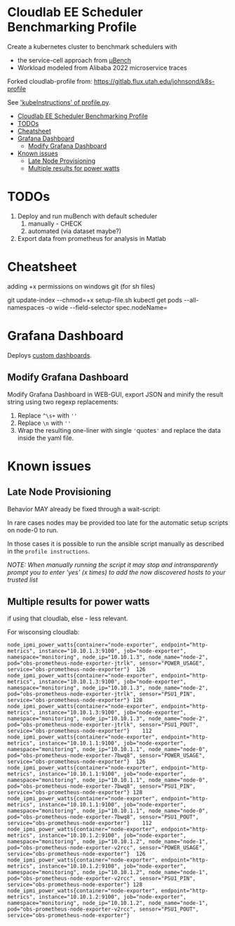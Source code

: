 # Cloudlab EE Scheduler Benchmarking Profile

Create a kubernetes cluster to benchmark schedulers with 
* the service-cell approach from [µBench](https://github.com/mSvcBench/muBench)
* Workload modeled from Alibaba 2022 microservice traces

Forked cloudlab-profile from:  https://gitlab.flux.utah.edu/johnsond/k8s-profile

See ['kubeInstructions' of profile.py](profile.py).

- [Cloudlab EE Scheduler Benchmarking Profile](#cloudlab-ee-scheduler-benchmarking-profile)
- [TODOs](#todos)
- [Cheatsheet](#cheatsheet)
- [Grafana Dashboard](#grafana-dashboard)
  - [Modify Grafana Dashboard](#modify-grafana-dashboard)
- [Known issues](#known-issues)
  - [Late Node Provisioning](#late-node-provisioning)
  - [Multiple results for power watts](#multiple-results-for-power-watts)

# TODOs

1. Deploy and run muBench with default scheduler
   1. manually - CHECK
   2. automated (via dataset maybe?)
2. Export data from prometheus for analysis in Matlab

# Cheatsheet

adding +x permissions on windows git (for sh files)

   git update-index --chmod=+x setup-file.sh
   kubectl get pods --all-namespaces -o wide --field-selector spec.nodeName=<node-X>

# Grafana Dashboard

Deploys [custom dashboards](./custom-grafana-dashboards.yaml).

## Modify Grafana Dashboard

Modify Grafana Dashboard in WEB-GUI, export JSON and minify the result string using two regexp replacements:

1. Replace `^\s+` with `''`
2. Replace `\n` with `''`
3. Wrap the resulting one-liner with single `'`quotes`'` and replace the data inside the yaml file.

# Known issues

## Late Node Provisioning

Behavior MAY already be fixed through a wait-script:

In rare cases nodes may be provided too late for the automatic setup scripts on node-0 to run.

In those cases it is possible to run the ansible script manually as described in the `profile instructions`.

*NOTE: When manually running the script it may stop and intransparently prompt you to enter 'yes' (x times) to add the now discovered hosts to your trusted list*

## Multiple results for power watts

if using that cloudlab, else - less relevant.

For wisconsing cloudlab:

```
node_ipmi_power_watts{container="node-exporter", endpoint="http-metrics", instance="10.10.1.3:9100", job="node-exporter", namespace="monitoring", node_ip="10.10.1.3", node_name="node-2", pod="obs-prometheus-node-exporter-jtrlk", sensor="POWER_USAGE", service="obs-prometheus-node-exporter"}	126
node_ipmi_power_watts{container="node-exporter", endpoint="http-metrics", instance="10.10.1.3:9100", job="node-exporter", namespace="monitoring", node_ip="10.10.1.3", node_name="node-2", pod="obs-prometheus-node-exporter-jtrlk", sensor="PSU1_PIN", service="obs-prometheus-node-exporter"}	128
node_ipmi_power_watts{container="node-exporter", endpoint="http-metrics", instance="10.10.1.3:9100", job="node-exporter", namespace="monitoring", node_ip="10.10.1.3", node_name="node-2", pod="obs-prometheus-node-exporter-jtrlk", sensor="PSU1_POUT", service="obs-prometheus-node-exporter"}	112
node_ipmi_power_watts{container="node-exporter", endpoint="http-metrics", instance="10.10.1.1:9100", job="node-exporter", namespace="monitoring", node_ip="10.10.1.1", node_name="node-0", pod="obs-prometheus-node-exporter-7bwq8", sensor="POWER_USAGE", service="obs-prometheus-node-exporter"}	126
node_ipmi_power_watts{container="node-exporter", endpoint="http-metrics", instance="10.10.1.1:9100", job="node-exporter", namespace="monitoring", node_ip="10.10.1.1", node_name="node-0", pod="obs-prometheus-node-exporter-7bwq8", sensor="PSU1_PIN", service="obs-prometheus-node-exporter"}	128
node_ipmi_power_watts{container="node-exporter", endpoint="http-metrics", instance="10.10.1.1:9100", job="node-exporter", namespace="monitoring", node_ip="10.10.1.1", node_name="node-0", pod="obs-prometheus-node-exporter-7bwq8", sensor="PSU1_POUT", service="obs-prometheus-node-exporter"}	112
node_ipmi_power_watts{container="node-exporter", endpoint="http-metrics", instance="10.10.1.2:9100", job="node-exporter", namespace="monitoring", node_ip="10.10.1.2", node_name="node-1", pod="obs-prometheus-node-exporter-v2rcc", sensor="POWER_USAGE", service="obs-prometheus-node-exporter"}	126
node_ipmi_power_watts{container="node-exporter", endpoint="http-metrics", instance="10.10.1.2:9100", job="node-exporter", namespace="monitoring", node_ip="10.10.1.2", node_name="node-1", pod="obs-prometheus-node-exporter-v2rcc", sensor="PSU1_PIN", service="obs-prometheus-node-exporter"}	128
node_ipmi_power_watts{container="node-exporter", endpoint="http-metrics", instance="10.10.1.2:9100", job="node-exporter", namespace="monitoring", node_ip="10.10.1.2", node_name="node-1", pod="obs-prometheus-node-exporter-v2rcc", sensor="PSU1_POUT", service="obs-prometheus-node-exporter"}
```
